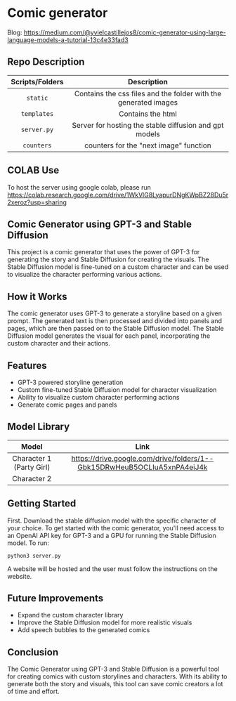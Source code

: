 # Comic generator
Blog: https://medium.com/@yvielcastillejos8/comic-generator-using-large-language-models-a-tutorial-13c4e33fad3

## Repo Description
| Scripts/Folders | Description|
|:--:|:--:|
|`static`| Contains the css files and the folder with the generated images |
|`templates`| Contains the html |
|`server.py`| Server for hosting the stable diffusion and gpt models|
|`counters`| counters for the "next image" function|

## COLAB Use
To host the server using google colab, please run https://colab.research.google.com/drive/1WkVlG8LyapurDNgKWpBZ28Du5r2xeroz?usp=sharing 

## Comic Generator using GPT-3 and Stable Diffusion

This project is a comic generator that uses the power of GPT-3 for generating the story and Stable Diffusion for creating the visuals. The Stable Diffusion model is fine-tuned on a custom character and can be used to visualize the character performing various actions.

## How it Works

The comic generator uses GPT-3 to generate a storyline based on a given prompt. The generated text is then processed and divided into panels and pages, which are then passed on to the Stable Diffusion model. The Stable Diffusion model generates the visual for each panel, incorporating the custom character and their actions.

## Features

- GPT-3 powered storyline generation
- Custom fine-tuned Stable Diffusion model for character visualization
- Ability to visualize custom character performing actions
- Generate comic pages and panels
## Model Library 
| Model | Link|
|:--:|:--:|
|Character 1 (Party Girl) | https://drive.google.com/drive/folders/1--Gbk15DRwHeuB5OCLIuA5xnPA4eiJ4k  |
|Character 2 | |

## Getting Started

First. Download the stable diffusion model with the specific character of your choice. To get started with the comic generator, you'll need access to an OpenAI API key for GPT-3 and a GPU for running the Stable Diffusion model. To run:

`` python3 server.py ``

A website will be hosted and the user must follow the instructions on the website.

## Future Improvements

- Expand the custom character library
- Improve the Stable Diffusion model for more realistic visuals
- Add speech bubbles to the generated comics

## Conclusion

The Comic Generator using GPT-3 and Stable Diffusion is a powerful tool for creating comics with custom storylines and characters. With its ability to generate both the story and visuals, this tool can save comic creators a lot of time and effort.
